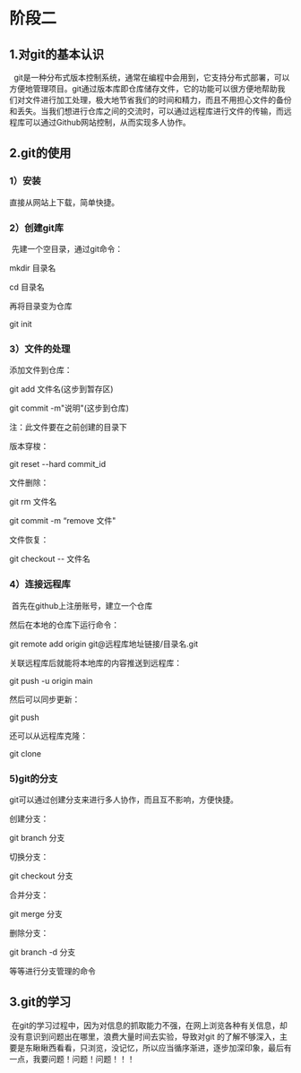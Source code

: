 # 阶段二

## 1.对git的基本认识

&nbsp; git是一种分布式版本控制系统，通常在编程中会用到，它支持分布式部署，可以方便地管理项目。git通过版本库即仓库储存文件，它的功能可以很方便地帮助我们对文件进行加工处理，极大地节省我们的时间和精力，而且不用担心文件的备份和丢失。当我们想进行仓库之间的交流时，可以通过远程库进行文件的传输，而远程库可以通过Github网站控制，从而实现多人协作。

## 2.git的使用

### 1）安装

直接从网站上下载，简单快捷。

### 2）创建git库

&nbsp;先建一个空目录，通过git命令：

mkdir  目录名

cd  目录名

再将目录变为仓库

git init 

### 3）文件的处理

添加文件到仓库：

git add 文件名(这步到暂存区)

git commit -m"说明"(这步到仓库)

注：此文件要在之前创建的目录下

版本穿梭：

git reset --hard commit_id

文件删除：

git rm 文件名

git commit -m “remove  文件"

文件恢复：

git checkout -- 文件名

### 4）连接远程库

&nbsp;首先在github上注册账号，建立一个仓库

然后在本地的仓库下运行命令：

git remote add origin git@远程库地址链接/目录名.git

关联远程库后就能将本地库的内容推送到远程库：

git push -u origin main

然后可以同步更新：

git push

还可以从远程库克隆：

git clone

### 5)git的分支

git可以通过创建分支来进行多人协作，而且互不影响，方便快捷。

创建分支：

git branch 分支

切换分支：

git checkout 分支

合并分支：

git merge 分支

删除分支：

git branch -d 分支

等等进行分支管理的命令

## 3.git的学习

&nbsp;在git的学习过程中，因为对信息的抓取能力不强，在网上浏览各种有关信息，却没有意识到问题出在哪里，浪费大量时间去实验，导致对git 的了解不够深入，主要是东瞅瞅西看看，只浏览，没记忆，所以应当循序渐进，逐步加深印象，最后有一点，我要问题！问题！问题！！！

